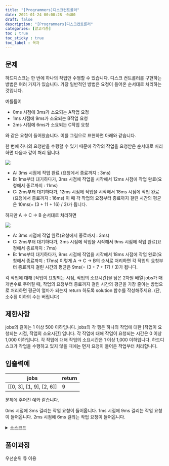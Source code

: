 ```yaml
---
title: "[Programmers]디스크컨트롤러"
date: 2021-01-24 00:00:28 -0400
draft: false
description: "[Programmers]디스크컨트롤러"
categories: [알고리즘]
toc : true
toc_sticky : true
toc_label : 목차
---
```


## 문제

하드디스크는 한 번에 하나의 작업만 수행할 수 있습니다. 디스크 컨트롤러를 구현하는 방법은 여러 가지가 있습니다. 가장 일반적인 방법은 요청이 들어온 순서대로 처리하는 것입니다.

예를들어

- 0ms 시점에 3ms가 소요되는 A작업 요청
- 1ms 시점에 9ms가 소요되는 B작업 요청
- 2ms 시점에 6ms가 소요되는 C작업 요청

와 같은 요청이 들어왔습니다. 이를 그림으로 표현하면 아래와 같습니다.

<impg src="https://grepp-programmers.s3.amazonaws.com/files/production/b68eb5cec6/38dc6a53-2d21-4c72-90ac-f059729c51d5.png">

한 번에 하나의 요청만을 수행할 수 있기 때문에 각각의 작업을 요청받은 순서대로 처리하면 다음과 같이 처리 됩니다.

<img src="https://grepp-programmers.s3.amazonaws.com/files/production/5e677b4646/90b91fde-cac4-42c1-98b8-8f8431c52dcf.png">

- A: 3ms 시점에 작업 완료 (요청에서 종료까지 : 3ms)
- B: 1ms부터 대기하다가, 3ms 시점에 작업을 시작해서 12ms 시점에 작업 완료(요청에서 종료까지 : 11ms)
- C: 2ms부터 대기하다가, 12ms 시점에 작업을 시작해서 18ms 시점에 작업 완료(요청에서 종료까지 : 16ms)
이 때 각 작업의 요청부터 종료까지 걸린 시간의 평균은 10ms(= (3 + 11 + 16) / 3)가 됩니다.

하지만 A → C → B 순서대로 처리하면

<img src="https://grepp-programmers.s3.amazonaws.com/files/production/9eb7c5a6f1/a6cff04d-86bb-4b5b-98bf-6359158940ac.png">

- A: 3ms 시점에 작업 완료(요청에서 종료까지 : 3ms)
- C: 2ms부터 대기하다가, 3ms 시점에 작업을 시작해서 9ms 시점에 작업 완료(요청에서 종료까지 : 7ms)
- B: 1ms부터 대기하다가, 9ms 시점에 작업을 시작해서 18ms 시점에 작업 완료(요청에서 종료까지 : 17ms)
이렇게 A → C → B의 순서로 처리하면 각 작업의 요청부터 종료까지 걸린 시간의 평균은 9ms(= (3 + 7 + 17) / 3)가 됩니다.

각 작업에 대해 [작업이 요청되는 시점, 작업의 소요시간]을 담은 2차원 배열 jobs가 매개변수로 주어질 때, 작업의 요청부터 종료까지 걸린 시간의 평균을 가장 줄이는 방법으로 처리하면 평균이 얼마가 되는지 return 하도록 solution 함수를 작성해주세요. (단, 소수점 이하의 수는 버립니다)

## 제한사항

jobs의 길이는 1 이상 500 이하입니다.
jobs의 각 행은 하나의 작업에 대한 [작업이 요청되는 시점, 작업의 소요시간] 입니다.
각 작업에 대해 작업이 요청되는 시간은 0 이상 1,000 이하입니다.
각 작업에 대해 작업의 소요시간은 1 이상 1,000 이하입니다.
하드디스크가 작업을 수행하고 있지 않을 때에는 먼저 요청이 들어온 작업부터 처리합니다.

## 입출력예

|jobs|return|
|----|------|
|[[0, 3], [1, 9], [2, 6]]|9|

문제에 주어진 예와 같습니다.

0ms 시점에 3ms 걸리는 작업 요청이 들어옵니다.
1ms 시점에 9ms 걸리는 작업 요청이 들어옵니다.
2ms 시점에 6ms 걸리는 작업 요청이 들어옵니다.


<details>
<summary>소스코드</summary>
<div markdown="1">

```java

import java.util.Arrays;
import java.util.Comparator;
import java.util.PriorityQueue;

public class Programmers디스크컨트롤러 {
	public static int solution(int[][] jobs) {
		Arrays.sort(jobs,new Comparator<int[]>() {
			@Override
			public int compare(int[] t1, int[] t2) {
				if(t1[0]>t2[0]) return 1;
				else if(t1[0]<t2[0]) return -1;
				else {
					if(t1[1]>t2[1]) return 1;
					else if(t1[1]<t2[1]) return -1;
					else return 0;
				}
			}
		});	//도착한 작업 시작순서로 오름차순 정렬
		PriorityQueue<int[]> queue = new PriorityQueue<>((o1,o2)->o1[1]-o2[1]);
		//작업들의 작업시간을 기준으로 오름차순하기 위한 priority queue

		int endtime = 0;	//진행중인 작업의 종료시간
		int index = 0;	
		int count=0;	//작업완료된 작업의 수
		int answer = 0;	//총 작업들의 작업시간 + 대기시간
		
		while(count < jobs.length) {
			while(index<jobs.length && jobs[index][0]<=endtime) {
				queue.add(jobs[index]);
				index++;
			}
			if(queue.isEmpty()) {
				endtime=jobs[index][0]+jobs[index][1];
				answer+=jobs[index][1];
				count++;
				index++;				
			}else {
				int temp[]=queue.poll();
				answer+=endtime-temp[0]+temp[1];
				endtime+=temp[1];
				count++;
			}
		}

		return answer/jobs.length;
	}
}

```
</div>
</details>

## 풀이과정
우선순위 큐 이용